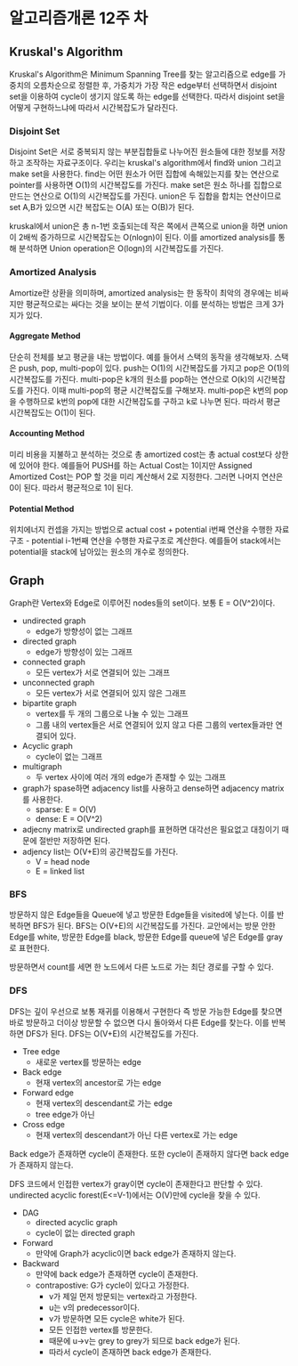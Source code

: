 # 알고리즘개론 12주 차

## Kruskal's Algorithm

Kruskal's Algorithm은 Minimum Spanning Tree를 찾는 알고리즘으로 edge를 가중치의 오름차순으로 정렬한 후, 가중치가 가장 작은 edge부터 선택하면서 disjoint set을 이용하여 cycle이 생기지 않도록 하는 edge를 선택한다. 따라서 disjoint set을 어떻게 구현하느냐에 따라서 시간복잡도가 달라진다.

### Disjoint Set

Disjoint Set은 서로 중복되지 않는 부분집합들로 나누어진 원소들에 대한 정보를 저장하고 조작하는 자료구조이다. 우리는 kruskal's algorithm에서 find와 union 그리고 make set을 사용한다. find는 어떤 원소가 어떤 집합에 속해있는지를 찾는 연산으로 pointer를 사용하면 O(1)의 시간복잡도를 가진다. make set은 원소 하나를 집합으로 만드는 연산으로 O(1)의 시간복잡도를 가진다. union은 두 집합을 합치는 연산이므로 set A,B가 있으면 시간 복잡도는 O(A) 또는 O(B)가 된다.

kruskal에서 union은 총 n-1번 호출되는데 작은 쪽에서 큰쪽으로 union을 하면 union이 2배씩 증가하므로 시간복잡도는 O(nlogn)이 된다. 이를 amortized analysis를 통해 분석하면 Union operation은 O(logn)의 시간복잡도를 가진다.

### Amortized Analysis

Amortize란 상환을 의미하며, amortized analysis는 한 동작이 최악의 경우에는 비싸지만 평균적으로는 싸다는 것을 보이는 분석 기법이다. 이를 분석하는 방법은 크게 3가지가 있다.

#### Aggregate Method

단순히 전체를 보고 평균을 내는 방법이다. 예를 들어서 스택의 동작을 생각해보자. 스택은 push, pop, multi-pop이 있다. push는 O(1)의 시간복잡도를 가지고 pop은 O(1)의 시간복잡도를 가진다. multi-pop은 k개의 원소를 pop하는 연산으로 O(k)의 시간복잡도를 가진다. 이때 multi-pop의 평균 시간복잡도를 구해보자. multi-pop은 k번의 pop을 수행하므로 k번의 pop에 대한 시간복잡도를 구하고 k로 나누면 된다. 따라서 평균 시간복잡도는 O(1)이 된다.

#### Accounting Method

미리 비용을 지불하고 분석하는 것으로 총 amortized cost는 총 actual cost보다 상한에 있어야 한다. 예를들어 PUSH를 하는 Actual Cost는 1이지만 Assigned Amortized Cost는 POP 할 것을 미리 계산해서 2로 지정한다. 그러면 나머지 연산은 0이 된다. 따라서 평균적으로 1이 된다.

#### Potential Method

위치에너지 컨셉을 가지는 방법으로 actual cost + potential i번째 연산을 수행한 자료구조 - potential i-1번째 연산을 수행한 자료구조로 계산한다. 예를들어 stack에서는 potential을 stack에 남아있는 원소의 개수로 정의한다.

## Graph

Graph란 Vertex와 Edge로 이루어진 nodes들의 set이다. 보통 E = O(V^2)이다.

- undirected graph
  - edge가 방향성이 없는 그래프
- directed graph
  - edge가 방향성이 있는 그래프
- connected graph
  - 모든 vertex가 서로 연결되어 있는 그래프
- unconnected graph
  - 모든 vertex가 서로 연결되어 있지 않은 그래프
- bipartite graph
  - vertex를 두 개의 그룹으로 나눌 수 있는 그래프
  - 그룹 내의 vertex들은 서로 연결되어 있지 않고 다른 그룹의 vertex들과만 연결되어 있다.
- Acyclic graph
  - cycle이 없는 그래프
- multigraph
  - 두 vertex 사이에 여러 개의 edge가 존재할 수 있는 그래프
- graph가 spase하면 adjacency list를 사용하고 dense하면 adjacency matrix를 사용한다.
  - sparse: E = O(V)
  - dense: E = O(V^2)
- adjecny matrix로 undirected graph를 표현하면 대각선은 필요없고 대칭이기 때문에 절반만 저장하면 된다.
- adjency list는 O(V+E)의 공간복잡도를 가진다.
  - V = head node
  - E = linked list

### BFS

방문하지 않은 Edge들을 Queue에 넣고 방문한 Edge들을 visited에 넣는다. 이를 반복하면 BFS가 된다. BFS는 O(V+E)의 시간복잡도를 가진다. 교안에서는 방문 안한 Edge를 white, 방문한 Edge를 black, 방문한 Edge를 queue에 넣은 Edge를 gray로 표현한다.

방문하면서 count를 세면 한 노드에서 다른 노드로 가는 최단 경로를 구할 수 있다.

### DFS

DFS는 깊이 우선으로 보통 재귀를 이용해서 구현한다 즉 방문 가능한 Edge를 찾으면 바로 방문하고 더이상 방문할 수 없으면 다시 돌아와서 다른 Edge를 찾는다. 이를 반복하면 DFS가 된다. DFS는 O(V+E)의 시간복잡도를 가진다.

- Tree edge
  - 새로운 vertex를 방문하는 edge
- Back edge
  - 현재 vertex의 ancestor로 가는 edge
- Forward edge
  - 현재 vertex의 descendant로 가는 edge
  - tree edge가 아닌
- Cross edge
  - 현재 vertex의 descendant가 아닌 다른 vertex로 가는 edge

Back edge가 존재하면 cycle이 존재한다. 또한 cycle이 존재하지 않다면 back edge가 존재하지 않는다.

DFS 코드에서 인접한 vertex가 gray이면 cycle이 존재한다고 판단할 수 있다. undirected acyclic forest(E<=V-1)에서는 O(V)만에 cycle을 찾을 수 있다.

- DAG
  - directed acyclic graph
  - cycle이 없는 directed graph
- Forward
  - 만약에 Graph가 acyclic이면 back edge가 존재하지 않는다.
- Backward
  - 만약에 back edge가 존재하면 cycle이 존재한다.
  - contrapostive: G가 cycle이 있다고 가정한다.
    - v가 제일 먼저 방문되는 vertex라고 가정한다.
    - u는 v의 predecessor이다.
    - v가 방문하면 모든 cycle은 white가 된다.
    - 모든 인접한 vertex를 방문한다.
    - 때문에 u->v는 grey to grey가 되므로 back edge가 된다.
    - 따라서 cycle이 존재하면 back edge가 존재한다.

